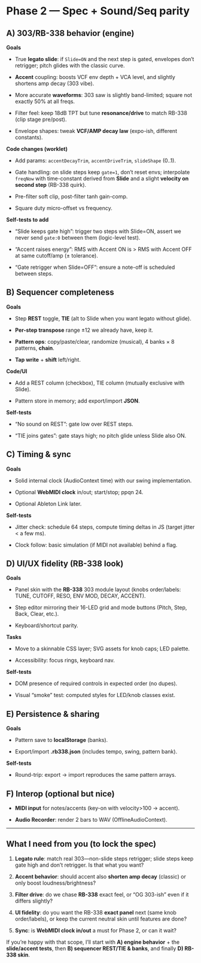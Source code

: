 # Phase 2 — Spec + Sound/Seq parity

## A) 303/RB-338 behavior (engine)

**Goals**

- True **legato slide**: if `Slide=ON` and the next step is gated, envelopes don’t retrigger; pitch glides with the classic curve.
    
- **Accent** coupling: boosts VCF env depth + VCA level, and slightly shortens amp decay (303 vibe).
    
- More accurate **waveforms**: 303 saw is slightly band-limited; square not exactly 50% at all freqs.
    
- Filter feel: keep 18dB TPT but tune **resonance/drive** to match RB-338 (clip stage pre/post).
    
- Envelope shapes: tweak **VCF/AMP decay law** (expo-ish, different constants).
    

**Code changes (worklet)**

- Add params: `accentDecayTrim`, `accentDriveTrim`, `slideShape` (0..1).
    
- Gate handling: on slide steps keep `gate=1`, don’t reset envs; interpolate `freqNow` with time-constant derived from **Slide** and a slight **velocity on second step** (RB-338 quirk).
    
- Pre-filter soft clip, post-filter tanh gain-comp.
    
- Square duty micro-offset vs frequency.
    

**Self-tests to add**

- “Slide keeps gate high”: trigger two steps with Slide=ON, assert we never send `gate:0` between them (logic-level test).
    
- “Accent raises energy”: RMS with Accent ON is > RMS with Accent OFF at same cutoff/amp (± tolerance).
    
- “Gate retrigger when Slide=OFF”: ensure a note-off is scheduled between steps.
    

## B) Sequencer completeness

**Goals**

- Step **REST** toggle, **TIE** (alt to Slide when you want legato without glide).
    
- **Per-step transpose** range ±12 we already have, keep it.
    
- **Pattern ops**: copy/paste/clear, randomize (musical), 4 banks × 8 patterns, **chain**.
    
- **Tap write** + **shift** left/right.
    

**Code/UI**

- Add a REST column (checkbox), TIE column (mutually exclusive with Slide).
    
- Pattern store in memory; add export/import **JSON**.
    

**Self-tests**

- “No sound on REST”: gate low over REST steps.
    
- “TIE joins gates”: gate stays high; no pitch glide unless Slide also ON.
    

## C) Timing & sync

**Goals**

- Solid internal clock (AudioContext time) with our swing implementation.
    
- Optional **WebMIDI clock** in/out; start/stop; ppqn 24.
    
- Optional Ableton Link later.
    

**Self-tests**

- Jitter check: schedule 64 steps, compute timing deltas in JS (target jitter < a few ms).
    
- Clock follow: basic simulation (if MIDI not available) behind a flag.
    

## D) UI/UX fidelity (RB-338 look)

**Goals**

- Panel skin with the **RB-338** 303 module layout (knobs order/labels: TUNE, CUTOFF, RESO, ENV MOD, DECAY, ACCENT).
    
- Step editor mirroring their 16-LED grid and mode buttons (Pitch, Step, Back, Clear, etc.).
    
- Keyboard/shortcut parity.
    

**Tasks**

- Move to a skinnable CSS layer; SVG assets for knob caps; LED palette.
    
- Accessibility: focus rings, keyboard nav.
    

**Self-tests**

- DOM presence of required controls in expected order (no dupes).
    
- Visual “smoke” test: computed styles for LED/knob classes exist.
    

## E) Persistence & sharing

**Goals**

- Pattern save to **localStorage** (banks).
    
- Export/import **.rb338.json** (includes tempo, swing, pattern bank).
    

**Self-tests**

- Round-trip: export → import reproduces the same pattern arrays.
    

## F) Interop (optional but nice)

- **MIDI input** for notes/accents (key-on with velocity>100 → accent).
    
- **Audio Recorder**: render 2 bars to WAV (OfflineAudioContext).
    

---

## What I need from you (to lock the spec)

1. **Legato rule**: match real 303—non-slide steps retrigger; slide steps keep gate high and don’t retrigger. Is that what you want?
    
2. **Accent behavior**: should accent also **shorten amp decay** (classic) or only boost loudness/brightness?
    
3. **Filter drive**: do we chase **RB-338** exact feel, or “OG 303-ish” even if it differs slightly?
    
4. **UI fidelity**: do you want the RB-338 **exact panel** next (same knob order/labels), or keep the current neutral skin until features are done?
    
5. **Sync**: is **WebMIDI clock in/out** a must for Phase 2, or can it wait?
    

If you’re happy with that scope, I’ll start with **A) engine behavior** + the **slide/accent tests**, then **B) sequencer REST/TIE & banks**, and finally **D) RB-338 skin**.